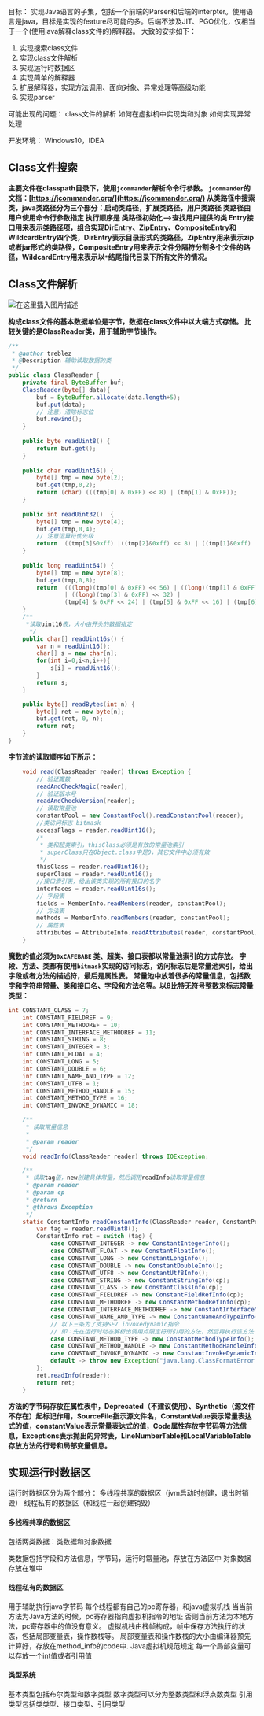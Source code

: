 目标：
实现Java语言的子集，包括一个前端的Parser和后端的interpter。使用语言是java，目标是实现的feature尽可能的多。后端不涉及JIT、PGO优化，仅相当于一个(使用java解释class文件的)解释器。
大致的安排如下：
1. 实现搜索class文件
2. 实现class文件解析
3. 实现运行时数据区
4. 实现简单的解释器
5. 扩展解释器，实现方法调用、面向对象、异常处理等高级功能
6. 实现parser

可能出现的问题：
class文件的解析
如何在虚拟机中实现类和对象
如何实现异常处理

开发环境：
Windows10，IDEA

## Class文件搜索
**主要文件在classpath目录下，使用`jcommander`解析命令行参数。
`jcommander`的文档：[https://jcommander.org/](https://jcommander.org/)
从类路径中搜索类，java类路径分为三个部分：启动类路径，扩展类路径，用户类路径
类路径由用户使用命令行参数指定
执行顺序是 类路径初始化-->查找用户提供的类
Entry接口用来表示类路径项，组合实现DirEntry、ZipEntry、CompositeEntry和WildcardEntry四个类，DirEntry表示目录形式的类路径，ZipEntry用来表示zip或者jar形式的类路径，CompositeEntry用来表示文件分隔符分割多个文件的路径，WildcardEntry用来表示以`*`结尾指代目录下所有文件的情况。**
## Class文件解析
![在这里插入图片描述](https://img-blog.csdnimg.cn/108c14d523424991964061f97bb0f6c0.png?x-oss-process=image/watermark,type_ZHJvaWRzYW5zZmFsbGJhY2s,shadow_50,text_Q1NETiBAVHJlYmxlX3o=,size_20,color_FFFFFF,t_70,g_se,x_16)

**构成class文件的基本数据单位是字节，数据在class文件中以大端方式存储。
比较关键的是ClassReader类，用于辅助字节操作。**
```java
/**
 * @author treblez
 * @Description 辅助读取数据的类
 */
public class ClassReader {
    private final ByteBuffer buf;
    ClassReader(byte[] data){
        buf = ByteBuffer.allocate(data.length+5);
        buf.put(data);
        // 注意，清除标志位
        buf.rewind();
    }
    
    public byte readUint8() {
        return buf.get();
    }
    
    public char readUint16() {
        byte[] tmp = new byte[2];
        buf.get(tmp,0,2);
        return (char) (((tmp[0] & 0xFF) << 8) | (tmp[1] & 0xFF));
    }
    
    public int readUint32()  {
        byte[] tmp = new byte[4];
        buf.get(tmp,0,4);
        // 注意运算符优先级
        return  ((tmp[3]&0xff) |((tmp[2]&0xff) << 8) | ((tmp[1]&0xff)  << 16) | ((tmp[0]&0xff) << 24));
    }
    
    public long readUint64() {
        byte[] tmp = new byte[8];
        buf.get(tmp,0,8);
        return  (((long)(tmp[0] & 0xFF) << 56) | ((long)(tmp[1] & 0xFF) << 48) | ((long)(tmp[2] & 0xFF) << 40)
                | ((long)(tmp[3] & 0xFF) << 32) |
                (tmp[4] & 0xFF << 24) | (tmp[5] & 0xFF << 16) | (tmp[6] & 0xFF << 8) | (tmp[7] & 0xFF));
    }
    /**
     *读取uint16表，大小由开头的数据指定
      */
    public char[] readUint16s() {
        var n = readUint16();
        char[] s = new char[n];
        for(int i=0;i<n;i++){
            s[i] = readUint16();
        }
        return s;
    }

    public byte[] readBytes(int n) {
        byte[] ret = new byte[n];
        buf.get(ret, 0, n);
        return ret;
    }
}
```
**字节流的读取顺序如下所示：**
```java
    void read(ClassReader reader) throws Exception {
    	// 验证魔数
        readAndCheckMagic(reader);
        // 验证版本号
        readAndCheckVersion(reader);
        // 读取常量池
        constantPool = new ConstantPool().readConstantPool(reader);
        //类访问标志 bitmask
        accessFlags = reader.readUint16();
        /*
         * 类和超类索引，thisClass必须是有效的常量池索引
         * superClass只在Object.class中是0，其它文件中必须有效
         */
        thisClass = reader.readUint16();
        superClass = reader.readUint16();
        //接口索引表，给出该类实现的所有接口的名字
        interfaces = reader.readUint16s();
        // 字段表
        fields = MemberInfo.readMembers(reader, constantPool);
        // 方法表
        methods = MemberInfo.readMembers(reader, constantPool);
        // 属性表
        attributes = AttributeInfo.readAttributes(reader, constantPool);
    }
```
**魔数的值必须为`0xCAFEBABE` 类、超类、接口表都以常量池索引的方式存放。
字段、方法、类都有使用`bitmask`实现的访问标志，访问标志后是常量池索引，给出字段或者方法的描述符，最后是属性表。
常量池中放着很多的常量信息，包括数字和字符串常量、类和接口名、字段和方法名等。以8比特无符号整数来标志常量类型：**
```java
int CONSTANT_CLASS = 7;
    int CONSTANT_FIELDREF = 9;
    int CONSTANT_METHODREF = 10;
    int CONSTANT_INTERFACE_METHODREF = 11;
    int CONSTANT_STRING = 8;
    int CONSTANT_INTEGER = 3;
    int CONSTANT_FLOAT = 4;
    int CONSTANT_LONG = 5;
    int CONSTANT_DOUBLE = 6;
    int CONSTANT_NAME_AND_TYPE = 12;
    int CONSTANT_UTF8 = 1;
    int CONSTANT_METHOD_HANDLE = 15;
    int CONSTANT_METHOD_TYPE = 16;
    int CONSTANT_INVOKE_DYNAMIC = 18;

    /**
     * 读取常量信息
     *
     * @param reader
     */
    void readInfo(ClassReader reader) throws IOException;

    /**
     * 读取tag值，new创建具体常量，然后调用readInfo读取常量信息
     * @param reader
     * @param cp
     * @return
     * @throws Exception
     */
    static ConstantInfo readConstantInfo(ClassReader reader, ConstantPool cp) throws Exception {
        var tag = reader.readUint8();
        ConstantInfo ret = switch (tag) {
            case CONSTANT_INTEGER -> new ConstantIntegerInfo();
            case CONSTANT_FLOAT -> new ConstantFloatInfo();
            case CONSTANT_LONG -> new ConstantLongInfo();
            case CONSTANT_DOUBLE -> new ConstantDoubleInfo();
            case CONSTANT_UTF8 -> new ConstantUtf8Info();
            case CONSTANT_STRING -> new ConstantStringInfo(cp);
            case CONSTANT_CLASS -> new ConstantClassInfo(cp);
            case CONSTANT_FIELDREF -> new ConstantFieldRefInfo(cp);
            case CONSTANT_METHODREF -> new ConstantMethodRefInfo(cp);
            case CONSTANT_INTERFACE_METHODREF -> new ConstantInterfaceMethodRefInfo(cp);
            case CONSTANT_NAME_AND_TYPE -> new ConstantNameAndTypeInfo();
            // 以下三条为了支持SE7 invokedynamic指令
            // 即：先在运行时动态解析出调用点限定符所引用的方法，然后再执行该方法
            case CONSTANT_METHOD_TYPE -> new ConstantMethodTypeInfo();
            case CONSTANT_METHOD_HANDLE -> new ConstantMethodHandleInfo();
            case CONSTANT_INVOKE_DYNAMIC -> new ConstantInvokeDynamicInfo();
            default -> throw new Exception("java.lang.ClassFormatError: constant pool tag!");
        };
        ret.readInfo(reader);
        return ret;
    }
```

**方法的字节码存放在属性表中，Deprecated（不建议使用）、Synthetic（源文件不存在）起标记作用，SourceFile指示源文件名，ConstantValue表示常量表达式的值，constantValue表示常量表达式的值，Code属性存放字节码等方法信息，Exceptions表示抛出的异常表，LineNumberTable和LocalVariableTable存放方法的行号和局部变量信息。**


## 实现运行时数据区
运行时数据区分为两个部分：
多线程共享的数据区（jvm启动时创建，退出时销毁）
线程私有的数据区（和线程一起创建销毁）


#### 多线程共享的数据区
包括两类数据：类数据和对象数据

类数据包括字段和方法信息，字节码，运行时常量池，存放在方法区中
对象数据存放在堆中



#### 线程私有的数据区
用于辅助执行java字节码
每个线程都有自己的pc寄存器，和java虚拟机栈
当当前方法为Java方法的时候，pc寄存器指向虚拟机指令的地址
否则当前方法为本地方法，pc寄存器中的值没有意义。
虚拟机栈由栈帧构成，帧中保存方法执行的状态，包括局部变量表，操作数栈等。
局部变量表和操作数栈的大小由编译器预先计算好，存放在method_info的code中.
Java虚拟机规范规定 每一个局部变量可以存放一个int值或者引用值




#### 类型系统
基本类型包括布尔类型和数字类型
数字类型可以分为整数类型和浮点数类型
引用类型包括类类型、接口类型、引用类型


